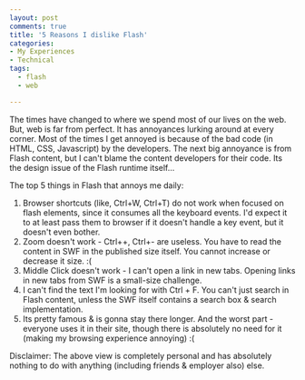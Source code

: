 ```yaml
---
layout: post
comments: true
title: '5 Reasons I dislike Flash'
categories:
- My Experiences
- Technical
tags:
  - flash
  - web

---
```


The times have changed to where we spend most of our lives on the web. But, web is far from perfect. It has annoyances lurking around at every corner. Most of the times I get annoyed is because of the bad code (in HTML, CSS, Javascript) by the developers. The next big annoyance is from Flash content, but I can't blame the content developers for their code. Its the design issue of the Flash runtime itself...

The top 5 things in Flash that annoys me daily:
<ol>
	<li>Browser shortcuts (like, Ctrl+W, Ctrl+T) do not work when focused on flash elements, since it consumes all the keyboard events. I'd expect it to at least pass them to browser if it doesn't handle a key event, but it doesn't even bother.</li>
	<li>Zoom doesn't work - Ctrl++, Ctrl+- are useless. You have to read the content in SWF in the published size itself. You cannot increase or decrease it size. :(</li>
	<li>Middle Click doesn't work - I can't open a link in new tabs. Opening links in new tabs from SWF is a small-size challenge.</li>
	<li>I can't find the text I'm looking for with Ctrl + F. You can't just search in Flash content, unless the SWF itself contains a search box &amp; search implementation.</li>
	<li>Its pretty famous &amp; is gonna stay there longer. And the worst part - everyone uses it in their site, though there is absolutely no need for it (making my browsing experience annoying) :(</li>
</ol>
Disclaimer: The above view is completely personal and has absolutely nothing to do with anything (including friends &amp; employer also) else.
